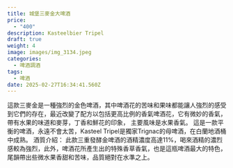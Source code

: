 ```yaml
---
title: 城堡三麥金大啤酒
price:
  - "400"
description: Kasteelbier Tripel
draft: true
weight: 4
image: images/img_3134.jpeg
categories:
  - 啤酒調酒
tags:
  - 啤酒
date: 2025-02-27T16:34:41.560Z
---
```

這款三麥金是一種強烈的金色啤酒，其中啤酒花的苦味和果味都能讓人強烈的感受到它們的存在，最近改變了配方以包括更高比例的香氣啤酒花，它有微妙的香氣，帶有水果的味道和麥芽，丁香和鮮花的印象， 主要風味是水果香氣。  這是一款平衡的啤酒，永遠不會太苦，Kasteel Tripel是獨家Trignac的母啤酒，在白蘭地酒桶中成熟。  酒質介紹：  此款三重發酵金啤酒的酒精濃度高達11%，喝來酒精的濃烈感較為強烈，此外，啤酒花所產生出的特殊香草香氣，也是這瓶啤酒最大的特色，尾韻帶出些微水果香甜和苦味，品質絕對在水準之上。